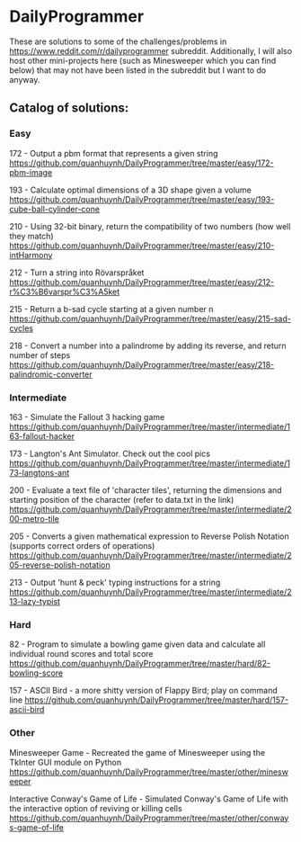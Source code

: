 # DailyProgrammer
These are solutions to some of the challenges/problems in https://www.reddit.com/r/dailyprogrammer subreddit. Additionally, I will also host other mini-projects here (such as Minesweeper which you can find below) that may not have been listed in the subreddit but I want to do anyway. 

## Catalog of solutions: 
### Easy

172 - Output a pbm format that represents a given string
https://github.com/quanhuynh/DailyProgrammer/tree/master/easy/172-pbm-image

193 - Calculate optimal dimensions of a 3D shape given a volume
https://github.com/quanhuynh/DailyProgrammer/tree/master/easy/193-cube-ball-cylinder-cone

210 - Using 32-bit binary, return the compatibility of two numbers (how well they match)
https://github.com/quanhuynh/DailyProgrammer/tree/master/easy/210-intHarmony

212 - Turn a string into Rövarspråket
https://github.com/quanhuynh/DailyProgrammer/tree/master/easy/212-r%C3%B6varspr%C3%A5ket

215 - Return a b-sad cycle starting at a given number n
https://github.com/quanhuynh/DailyProgrammer/tree/master/easy/215-sad-cycles

218 - Convert a number into a palindrome by adding its reverse, and return number of steps
https://github.com/quanhuynh/DailyProgrammer/tree/master/easy/218-palindromic-converter

### Intermediate

163 - Simulate the Fallout 3 hacking game
https://github.com/quanhuynh/DailyProgrammer/tree/master/intermediate/163-fallout-hacker

173 - Langton's Ant Simulator. Check out the cool pics
https://github.com/quanhuynh/DailyProgrammer/tree/master/intermediate/173-langtons-ant

200 - Evaluate a text file of 'character tiles', returning the dimensions and starting position of the character (refer to data.txt in the link)
https://github.com/quanhuynh/DailyProgrammer/tree/master/intermediate/200-metro-tile

205 - Converts a given mathematical expression to Reverse Polish Notation (supports correct orders of operations)
https://github.com/quanhuynh/DailyProgrammer/tree/master/intermediate/205-reverse-polish-notation

213 - Output 'hunt & peck' typing instructions for a string
https://github.com/quanhuynh/DailyProgrammer/tree/master/intermediate/213-lazy-typist

### Hard

82 - Program to simulate a bowling game given data and calculate all individual round scores and total score
https://github.com/quanhuynh/DailyProgrammer/tree/master/hard/82-bowling-score

157 - ASCII Bird - a more shitty version of Flappy Bird; play on command line
https://github.com/quanhuynh/DailyProgrammer/tree/master/hard/157-ascii-bird


### Other

Minesweeper Game - Recreated the game of Minesweeper using the TkInter GUI module on Python
https://github.com/quanhuynh/DailyProgrammer/tree/master/other/minesweeper

Interactive Conway's Game of Life - Simulated Conway's Game of Life with the interactive option of reviving or killing cells
https://github.com/quanhuynh/DailyProgrammer/tree/master/other/conways-game-of-life